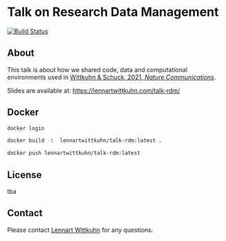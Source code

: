 # Talk on Research Data Management

[![Build Status](https://travis-ci.com/lnnrtwttkhn/talk-rdm.svg?branch=master)](https://travis-ci.com/lnnrtwttkhn/talk-rdm)

## About

This talk is about how we shared code, data and computational environments used in [Wittkuhn & Schuck, 2021, *Nature Communications*](https://doi.org/10.1038/s41467-021-21970-2).

Slides are available at: https://lennartwittkuhn.com/talk-rdm/

## Docker

```bash
docker login
```

```bash
docker build -t  lennartwittkuhn/talk-rdm:latest .
```

```bash
docker push lennartwittkuhn/talk-rdm:latest
```

## License

tba

## Contact

Please contact [Lennart Wittkuhn](mailto:wittkuhn@mpib-berlin.mpg.de) for any questions.

